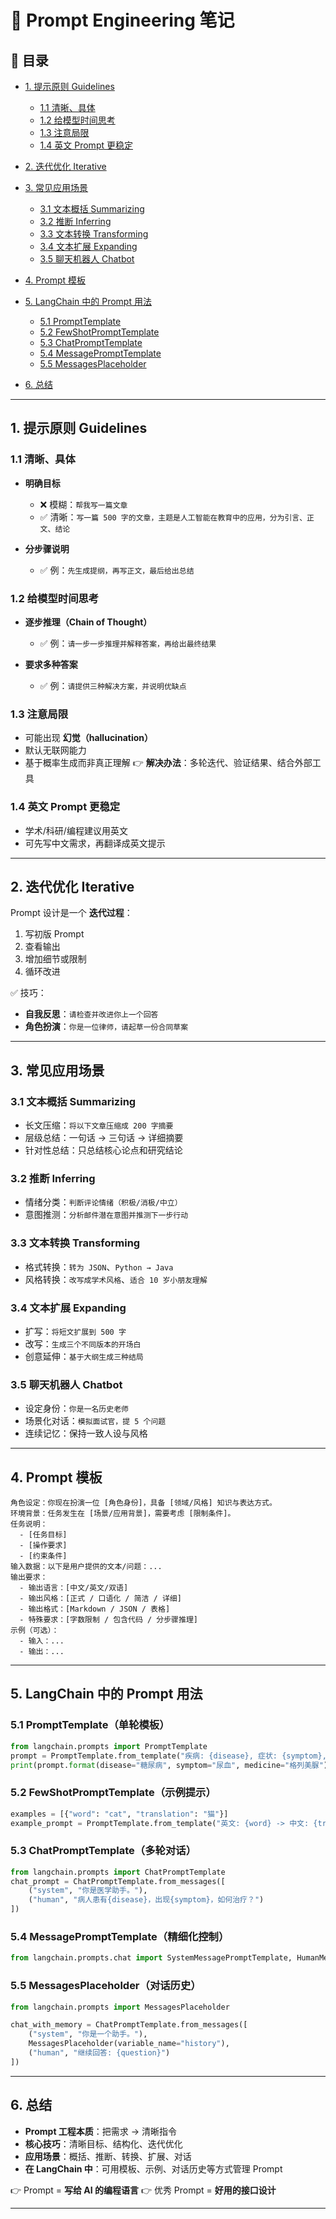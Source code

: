  

 

# 📘 Prompt Engineering 笔记

## 📑 目录

* [1. 提示原则 Guidelines](#1-提示原则-guidelines)

  * [1.1 清晰、具体](#11-清晰具体)
  * [1.2 给模型时间思考](#12-给模型时间思考)
  * [1.3 注意局限](#13-注意局限)
  * [1.4 英文 Prompt 更稳定](#14-英文-prompt-更稳定)
* [2. 迭代优化 Iterative](#2-迭代优化-iterative)
* [3. 常见应用场景](#3-常见应用场景)

  * [3.1 文本概括 Summarizing](#31-文本概括-summarizing)
  * [3.2 推断 Inferring](#32-推断-inferring)
  * [3.3 文本转换 Transforming](#33-文本转换-transforming)
  * [3.4 文本扩展 Expanding](#34-文本扩展-expanding)
  * [3.5 聊天机器人 Chatbot](#35-聊天机器人-chatbot)
* [4. Prompt 模板](#4-prompt-模板)
* [5. LangChain 中的 Prompt 用法](#5-langchain-中的-prompt-用法)

  * [5.1 PromptTemplate](#51-prompttemplate)
  * [5.2 FewShotPromptTemplate](#52-fewshotprompttemplate)
  * [5.3 ChatPromptTemplate](#53-chatprompttemplate)
  * [5.4 MessagePromptTemplate](#54-messageprompttemplate)
  * [5.5 MessagesPlaceholder](#55-messagesplaceholder)
* [6. 总结](#6-总结)

 
---

## 1. 提示原则 Guidelines

### 1.1 清晰、具体

* **明确目标**

  * ❌ 模糊：`帮我写一篇文章`
  * ✅ 清晰：`写一篇 500 字的文章，主题是人工智能在教育中的应用，分为引言、正文、结论`
* **分步骤说明**

  * ✅ 例：`先生成提纲，再写正文，最后给出总结`

### 1.2 给模型时间思考

* **逐步推理（Chain of Thought）**

  * ✅ 例：`请一步一步推理并解释答案，再给出最终结果`
* **要求多种答案**

  * ✅ 例：`请提供三种解决方案，并说明优缺点`

### 1.3 注意局限

* 可能出现 **幻觉（hallucination）**
* 默认无联网能力
* 基于概率生成而非真正理解
  👉 **解决办法**：多轮迭代、验证结果、结合外部工具

### 1.4 英文 Prompt 更稳定

* 学术/科研/编程建议用英文
* 可先写中文需求，再翻译成英文提示

---

## 2. 迭代优化 Iterative

Prompt 设计是一个 **迭代过程**：

1. 写初版 Prompt
2. 查看输出
3. 增加细节或限制
4. 循环改进

✅ 技巧：

* **自我反思**：`请检查并改进你上一个回答`
* **角色扮演**：`你是一位律师，请起草一份合同草案`

---

## 3. 常见应用场景

### 3.1 文本概括 Summarizing

* 长文压缩：`将以下文章压缩成 200 字摘要`
* 层级总结：一句话 → 三句话 → 详细摘要
* 针对性总结：只总结核心论点和研究结论

### 3.2 推断 Inferring

* 情绪分类：`判断评论情绪（积极/消极/中立）`
* 意图推测：`分析邮件潜在意图并推测下一步行动`

### 3.3 文本转换 Transforming

* 格式转换：`转为 JSON`、`Python → Java`
* 风格转换：`改写成学术风格`、`适合 10 岁小朋友理解`

### 3.4 文本扩展 Expanding

* 扩写：`将短文扩展到 500 字`
* 改写：`生成三个不同版本的开场白`
* 创意延伸：`基于大纲生成三种结局`

### 3.5 聊天机器人 Chatbot

* 设定身份：`你是一名历史老师`
* 场景化对话：`模拟面试官，提 5 个问题`
* 连续记忆：保持一致人设与风格

---

## 4. Prompt 模板

```text
角色设定：你现在扮演一位 [角色身份]，具备 [领域/风格] 知识与表达方式。  
环境背景：任务发生在 [场景/应用背景]，需要考虑 [限制条件]。  
任务说明：
  - [任务目标]
  - [操作要求]
  - [约束条件]  
输入数据：以下是用户提供的文本/问题：...  
输出要求：
  - 输出语言：[中文/英文/双语]  
  - 输出风格：[正式 / 口语化 / 简洁 / 详细]  
  - 输出格式：[Markdown / JSON / 表格]  
  - 特殊要求：[字数限制 / 包含代码 / 分步骤推理]  
示例（可选）：  
  - 输入：...  
  - 输出：...  
```

---

## 5. LangChain 中的 Prompt 用法

### 5.1 PromptTemplate（单轮模板）

```python
from langchain.prompts import PromptTemplate
prompt = PromptTemplate.from_template("疾病: {disease}, 症状: {symptom}, 药物: {medicine}")
print(prompt.format(disease="糖尿病", symptom="尿血", medicine="格列美脲"))
```

### 5.2 FewShotPromptTemplate（示例提示）

```python
examples = [{"word": "cat", "translation": "猫"}]
example_prompt = PromptTemplate.from_template("英文: {word} -> 中文: {translation}")
```

### 5.3 ChatPromptTemplate（多轮对话）

```python
from langchain.prompts import ChatPromptTemplate
chat_prompt = ChatPromptTemplate.from_messages([
    ("system", "你是医学助手。"),
    ("human", "病人患有{disease}，出现{symptom}，如何治疗？")
])
```

### 5.4 MessagePromptTemplate（精细化控制）

```python
from langchain.prompts.chat import SystemMessagePromptTemplate, HumanMessagePromptTemplate
```

### 5.5 MessagesPlaceholder（对话历史）

```python
from langchain.prompts import MessagesPlaceholder

chat_with_memory = ChatPromptTemplate.from_messages([
    ("system", "你是一个助手。"),
    MessagesPlaceholder(variable_name="history"),
    ("human", "继续回答: {question}")
])
```

---

## 6. 总结

* **Prompt 工程本质**：把需求 → 清晰指令
* **核心技巧**：清晰目标、结构化、迭代优化
* **应用场景**：概括、推断、转换、扩展、对话
* **在 LangChain 中**：可用模板、示例、对话历史等方式管理 Prompt

👉 Prompt = **写给 AI 的编程语言**
👉 优秀 Prompt = **好用的接口设计**

---
 